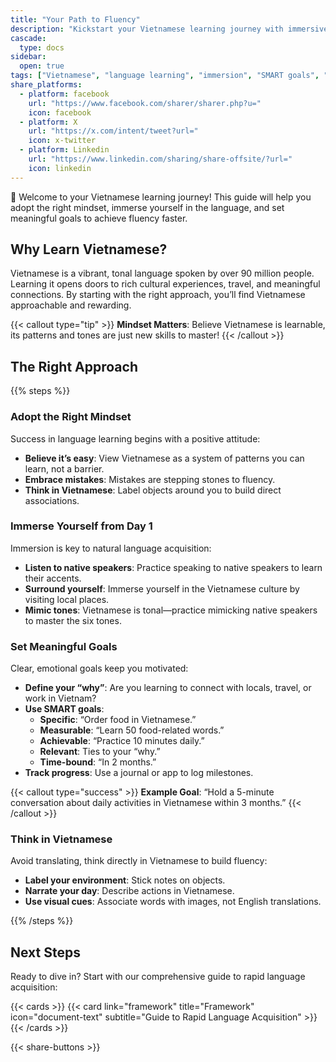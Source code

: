 ```yaml
---
title: "Your Path to Fluency"
description: "Kickstart your Vietnamese learning journey with immersive techniques, SMART goals, and a positive mindset for rapid language acquisition."
cascade:
  type: docs
sidebar:
  open: true
tags: ["Vietnamese", "language learning", "immersion", "SMART goals", "pronunciation"]
share_platforms:
  - platform: facebook
    url: "https://www.facebook.com/sharer/sharer.php?u="
    icon: facebook
  - platform: X
    url: "https://x.com/intent/tweet?url="
    icon: x-twitter
  - platform: Linkedin
    url: "https://www.linkedin.com/sharing/share-offsite/?url="
    icon: linkedin
---
```


👋 Welcome to your Vietnamese learning journey! This guide will help you adopt the right mindset, immerse yourself in the language, and set meaningful goals to achieve fluency faster.

<!--more-->

## Why Learn Vietnamese?

Vietnamese is a vibrant, tonal language spoken by over 90 million people. Learning it opens doors to rich cultural experiences, travel, and meaningful connections. By starting with the right approach, you’ll find Vietnamese approachable and rewarding.

{{< callout type="tip" >}}
**Mindset Matters**: Believe Vietnamese is learnable, its patterns and tones are just new skills to master!
{{< /callout >}}

## The Right Approach

{{% steps %}}

### Adopt the Right Mindset

Success in language learning begins with a positive attitude:

- **Believe it’s easy**: View Vietnamese as a system of patterns you can learn, not a barrier.
- **Embrace mistakes**: Mistakes are stepping stones to fluency.
- **Think in Vietnamese**: Label objects around you to build direct associations.

### Immerse Yourself from Day 1

Immersion is key to natural language acquisition:

- **Listen to native speakers**: Practice speaking to native speakers to learn their accents.
- **Surround yourself**: Immerse yourself in the Vietnamese culture by visiting local places.
- **Mimic tones**: Vietnamese is tonal—practice mimicking native speakers to master the six tones.

### Set Meaningful Goals

Clear, emotional goals keep you motivated:

- **Define your “why”**: Are you learning to connect with locals, travel, or work in Vietnam?
- **Use SMART goals**:
  - **Specific**: “Order food in Vietnamese.”
  - **Measurable**: “Learn 50 food-related words.”
  - **Achievable**: “Practice 10 minutes daily.”
  - **Relevant**: Ties to your “why.”
  - **Time-bound**: “In 2 months.”
- **Track progress**: Use a journal or app to log milestones.

{{< callout type="success" >}}
**Example Goal**: “Hold a 5-minute conversation about daily activities in Vietnamese within 3 months.”
{{< /callout >}}

### Think in Vietnamese

Avoid translating, think directly in Vietnamese to build fluency:

- **Label your environment**: Stick notes on objects.
- **Narrate your day**: Describe actions in Vietnamese.
- **Use visual cues**: Associate words with images, not English translations.

{{% /steps %}}

## Next Steps

Ready to dive in? Start with our comprehensive guide to rapid language acquisition:

{{< cards >}}
  {{< card link="framework" title="Framework" icon="document-text" subtitle="Guide to Rapid Language Acquisition" >}}
{{< /cards >}}

{{< share-buttons >}}